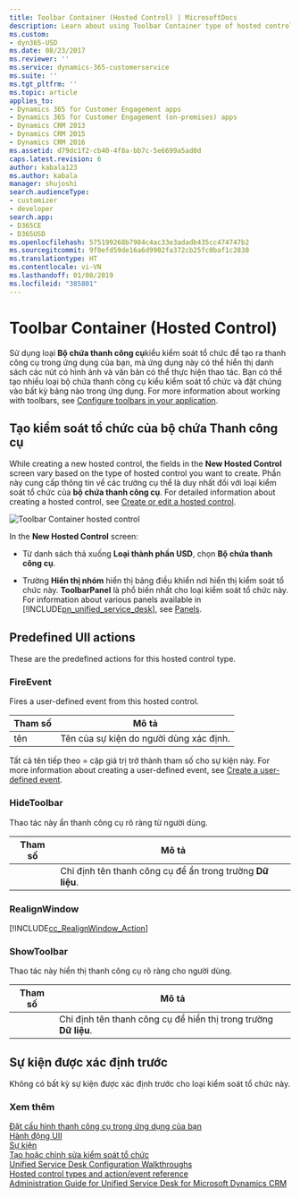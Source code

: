 ```yaml
---
title: Toolbar Container (Hosted Control) | MicrosoftDocs
description: Learn about using Toolbar Container type of hosted control to configure toolbars in Unified Service Desk.
ms.custom:
- dyn365-USD
ms.date: 08/23/2017
ms.reviewer: ''
ms.service: dynamics-365-customerservice
ms.suite: ''
ms.tgt_pltfrm: ''
ms.topic: article
applies_to:
- Dynamics 365 for Customer Engagement apps
- Dynamics 365 for Customer Engagement (on-premises) apps
- Dynamics CRM 2013
- Dynamics CRM 2015
- Dynamics CRM 2016
ms.assetid: d79dc1f2-cb40-4f8a-bb7c-5e6699a5ad0d
caps.latest.revision: 6
author: kabala123
ms.author: kabala
manager: shujoshi
search.audienceType:
- customizer
- developer
search.app:
- D365CE
- D365USD
ms.openlocfilehash: 575199268b7984c4ac33e3adadb435cc474747b2
ms.sourcegitcommit: 9f0efd59de16a6d9902fa372cb25fc0baf1c2838
ms.translationtype: HT
ms.contentlocale: vi-VN
ms.lasthandoff: 01/08/2019
ms.locfileid: "385801"
---
```

# <a name="toolbar-container-hosted-control"></a>Toolbar Container (Hosted Control)
Sử dụng loại **Bộ chứa thanh công cụ**kiểu kiểm soát tổ chức để tạo ra thanh công cụ trong ứng dụng của bạn, mà ứng dụng này có thể hiển thị danh sách các nút có hình ảnh và văn bản có thể thực hiện thao tác. Bạn có thể tạo nhiều loại bộ chứa thanh công cụ kiểu kiểm soát tổ chức và đặt chúng vào bất kỳ bảng nào trong ứng dụng. For more information about working with toolbars, see [Configure toolbars in your application](../unified-service-desk/configure-toolbars-application.md).  
  
<a name="Create"></a>   
## <a name="create-a-toolbar-container-hosted-control"></a>Tạo kiểm soát tổ chức của bộ chứa Thanh công cụ  
 While creating a new hosted control, the fields in the **New Hosted Control** screen vary based on the type of hosted control you want to create. Phần này cung cấp thông tin về các trường cụ thể là duy nhất đối với loại kiểm soát tổ chức của **bộ chứa thanh công cụ**. For detailed information about creating a hosted control, see [Create or edit a hosted control](../unified-service-desk/create-edit-hosted-control.md).  
  
 ![Toolbar Container hosted control](../unified-service-desk/media/crm-itpro-usd-toolbarhostedcontrol.png "Toolbar Container hosted control")  
  
 In the **New Hosted Control** screen:  
  
- Từ danh sách thả xuống **Loại thành phần USD**, chọn **Bộ chứa thanh công cụ**.  
  
- Trường **Hiển thị nhóm** hiển thị bảng điều khiển nơi hiển thị kiểm soát tổ chức này. **ToolbarPanel** là phổ biến nhất cho loại kiểm soát tổ chức này. For information about various panels available in [!INCLUDE[pn_unified_service_desk](../includes/pn-unified-service-desk.md)], see [Panels](../unified-service-desk/panels-panel-types-panel-layouts.md#Panels).  
  
<a name="Actions"></a>   
## <a name="predefined-uii-actions"></a>Predefined UII actions  
 These are the predefined actions for this hosted control type.  
  
### <a name="fireevent"></a>FireEvent  
 Fires a user-defined event from this hosted control.  
  
|Tham số|Mô tả|  
|---------------|-----------------|  
|tên|Tên của sự kiện do người dùng xác định.|  
  
 Tất cả tên tiếp theo = cặp giá trị trở thành tham số cho sự kiện này. For more information about creating a user-defined event, see [Create a user-defined event](../unified-service-desk/create-user-defined-event.md).  
  
### <a name="hidetoolbar"></a>HideToolbar  
 Thao tác này ẩn thanh công cụ rõ ràng từ người dùng.  
  
|Tham số|Mô tả|  
|---------------|-----------------|  
||Chỉ định tên thanh công cụ để ẩn trong trường **Dữ liệu**.|  
  
### <a name="realignwindow"></a>RealignWindow  
[!INCLUDE[cc_RealignWindow_Action](../includes/cc-realignwindow-action.md)]
  
### <a name="showtoolbar"></a>ShowToolbar  
 Thao tác này hiển thị thanh công cụ rõ ràng cho người dùng.  
  
|Tham số|Mô tả|  
|---------------|-----------------|  
||Chỉ định tên thanh công cụ để hiển thị trong trường **Dữ liệu**.|  
  
<a name="Events"></a>   
## <a name="predefined-events"></a>Sự kiện được xác định trước  
 Không có bất kỳ sự kiện được xác định trước cho loại kiểm soát tổ chức này.  
  
### <a name="see-also"></a>Xem thêm  
 [Đặt cấu hình thanh công cụ trong ứng dụng của bạn](../unified-service-desk/configure-toolbars-application.md)   
 [Hành động UII](../unified-service-desk/uii-actions.md)   
 [Sự kiện](../unified-service-desk/events.md)   
 [Tạo hoặc chỉnh sửa kiểm soát tổ chức](../unified-service-desk/create-edit-hosted-control.md)   
 [Unified Service Desk Configuration Walkthroughs](../unified-service-desk/unified-service-desk-configuration-walkthroughs.md)   
 [Hosted control types and action/event reference](../unified-service-desk/hosted-control-types-action-event-reference.md)   
 [Administration Guide for Unified Service Desk for Microsoft Dynamics CRM](http://go.microsoft.com/fwlink/p/?LinkID=394402)
